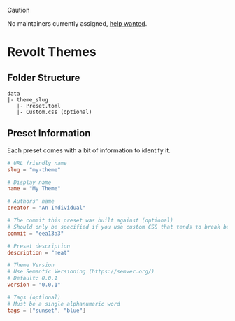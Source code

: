 > [!CAUTION]
> No maintainers currently assigned, [help wanted](https://wiki.revolt.chat/notes/project/maintainers/).

# Revolt Themes

## Folder Structure

```
data
|- theme_slug
   |- Preset.toml
   |- Custom.css (optional)
```

## Preset Information

Each preset comes with a bit of information to identify it.

```toml
# URL friendly name
slug = "my-theme"

# Display name
name = "My Theme"

# Authors' name
creator = "An Individual"

# The commit this preset was built against (optional)
# Should only be specified if you use custom CSS that tends to break between updates
commit = "eea13a3"

# Preset description
description = "neat"

# Theme Version
# Use Semantic Versioning (https://semver.org/)
# Default: 0.0.1
version = "0.0.1"

# Tags (optional)
# Must be a single alphanumeric word
tags = ["sunset", "blue"]
```
